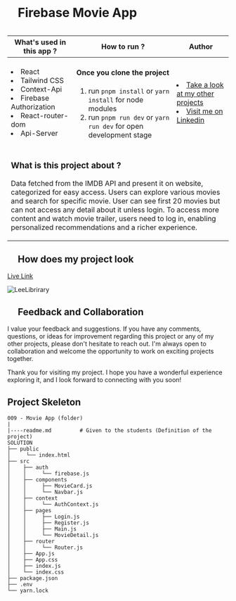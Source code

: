 <div id="user-content-toc">
  <ul align="left">
    <summary><h1 style="display: inline-block">Firebase Movie App</h1></summary>
  </ul>
</div>

<table>
   <thead>
        <tr>
            <th>What's used in this app ?</th>
            <th>How to run ?</th>
            <th>Author</th>
        </tr>
    </thead>
  <tbody>
  <tr>
    <td> 
      <li> React  
      <li> Tailwind CSS 
      <li> Context-Api 
      <li> Firebase Authorization 
      <li> React-router-dom  
      <li> Api-Server  
    </td>
    <td>  <h4>Once you clone the project</h4>  
      
 1) run  `pnpm install`  or `yarn install` for node modules
 2) run `pnpm run dev` or `yarn run dev` for open development stage
    
   </td>
    <td> <li> <a href="https://github.com/AliDurul">Take a look at my other projects</a> <li> <a href="https://www.linkedin.com/in/ali-durul/">Visit me on Linkedin</a> 
  </tr>
  <tr>
    <td colspan="3"><h3>What is this project about ?</h3> 
<p>
Data fetched from the IMDB API and present it on website, categorized for easy access. Users can explore various movies and search for specific movie. User can see first 20 movies but can not access any detail about it unless login. To access more content and watch movie trailer, users need to log in, enabling personalized recommendations and a richer experience. 
</p>
    </td>
  </tr>
      </tbody>
</table>




<div id="user-content-toc">
  <ul align="left">
    <summary><h2>How does my project look</h2></summary>
  </ul>
</div>

[Live Link](https://lee-library.vercel.app)

![LeeLibrirary](https://github.com/AliDurul/Lee-Library/assets/80897590/76766085-6395-4bbd-a285-6acbaab5bedc)

<div id="user-content-toc">
  <ul align="left">
    <summary><h2>Feedback and Collaboration</h2></summary>
  </ul>
</div>
I value your feedback and suggestions. If you have any comments, questions, or ideas for improvement regarding this project or any of my other projects, please don't hesitate to reach out. I'm always open to collaboration and welcome the opportunity to work on exciting projects together.

Thank you for visiting my project. I hope you have a wonderful experience exploring it, and I look forward to connecting with you soon!




## Project Skeleton

```
009 - Movie App (folder)
|
|----readme.md         # Given to the students (Definition of the project)
SOLUTION
├── public
│     └── index.html
├── src
│    ├── auth
│    │     └── firebase.js
│    ├── components
│    │     ├── MovieCard.js
│    │     └── Navbar.js
│    ├── context
│    │     └── AuthContext.js
│    ├── pages
│    │     ├── Login.js
│    │     ├── Register.js
│    │     ├── Main.js
│    │     └── MovieDetail.js
│    ├── router
│    │     └── Router.js
│    ├── App.js
│    ├── App.css
│    ├── index.js
│    └── index.css
├── package.json
├── .env
└── yarn.lock
```

